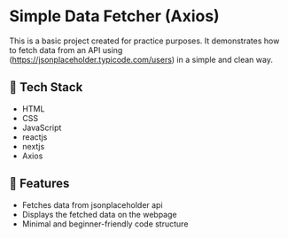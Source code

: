 # Simple Data Fetcher (Axios)

This is a basic project created for practice purposes. It demonstrates how to fetch data from an API using (https://jsonplaceholder.typicode.com/users) in a simple and clean way.

## 🔧 Tech Stack

- HTML
- CSS
- JavaScript
- reactjs
- nextjs
- Axios

## 🚀 Features

- Fetches data from jsonplaceholder api
- Displays the fetched data on the webpage
- Minimal and beginner-friendly code structure
